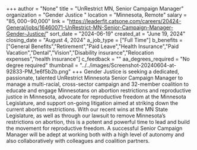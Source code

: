 +++
author = "None"
title = "UnRestrict MN, Senior Campaign Manager"
organization = "Gender Justice "
location = "Minnesota, Remote"
salary = "$85,000-$90,000"
link = "https://leaderfit.catsone.com/careers/20424-General/jobs/16460071-UnRestrict-MN-Senior-Campaign-Manager-Gender-Justice/"
sort_date = "2024-06-19"
created_at = "June 19, 2024"
closing_date = "August 4, 2024"
a_job_type = ["Full Time"]
b_benefits = ["General Benefits","Retirement","Paid Leave","Health Insurance","Paid Vacation","Dental","Vision","Disability insurance","Relocation expenses","health insurance"]
c_feedback = ""
aa_degrees_required = "No degree required"
thumbnail = "../../images/Screenshot-20240604-at-92833-PM_1e6f5b2b.png"
+++
Gender Justice is seeking a dedicated, passionate, talented UnRestrict Minnesota Senior Campaign Manager to manage a multi-racial, cross-sector campaign and 32-member coalition to educate and engage Minnesotans on abortion restrictions and reproductive justice in Minnesota, advocate for reproductive freedom at the Minnesota Legislature, and support on-going litigation aimed at striking down the current abortion restrictions. With our recent wins at the MN State Legislature, as well as through our lawsuit to remove Minnesota’s restrictions on abortion, this is a potent and powerful time to lead and build the movement for reproductive freedom. A successful Senior Campaign Manager will be adept at working both with a high level of autonomy and also collaboratively with colleagues and coalition partners.